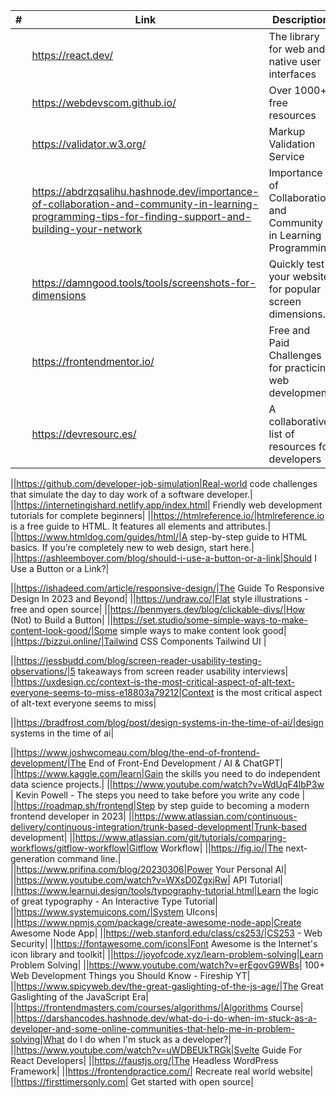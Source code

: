 <!-- prettier-ignore -->
|#| Link | Description |
|------|-------------|-------------|
||https://react.dev/|The library for web and native user interfaces|
||https://webdevscom.github.io/|Over 1000+ free resources|
||https://validator.w3.org/| Markup Validation Service|
||https://abdrzqsalihu.hashnode.dev/importance-of-collaboration-and-community-in-learning-programming-tips-for-finding-support-and-building-your-network|Importance of Collaboration and Community in Learning Programming|
||https://damngood.tools/tools/screenshots-for-dimensions|Quickly test your website for popular screen dimensions.|
||https://frontendmentor.io/| Free and Paid Challenges for practicing web development|
||https://devresourc.es/|A collaborative list of resources for developers|


||https://github.com/developer-job-simulation|Real-world code challenges that simulate the day to day work of a software developer.|
||https://internetingishard.netlify.app/index.html| Friendly web development tutorials for complete beginners|
||https://htmlreference.io/|htmlreference.io is a free guide to HTML. It features all elements and attributes.|
||https://www.htmldog.com/guides/html/|A step-by-step guide to HTML basics. If you’re completely new to web design, start here.|
||https://ashleemboyer.com/blog/should-i-use-a-button-or-a-link|Should I Use a Button or a Link?|



||https://ishadeed.com/article/responsive-design/|The Guide To Responsive Design In 2023 and Beyond|
||https://undraw.co/|Flat style illustrations - free and open source|
||https://benmyers.dev/blog/clickable-divs/|How (Not) to Build a Button|
||https://set.studio/some-simple-ways-to-make-content-look-good/|Some simple ways to make content look good|
||https://bizzui.online/|Tailwind CSS Components Tailwind UI |


||https://jessbudd.com/blog/screen-reader-usability-testing-observations/|5 takeaways from screen reader usability interviews|
||https://uxdesign.cc/context-is-the-most-critical-aspect-of-alt-text-everyone-seems-to-miss-e18803a79212|Context is the most critical aspect of alt-text everyone seems to miss|


||https://bradfrost.com/blog/post/design-systems-in-the-time-of-ai/|design systems in the time of ai|



||https://www.joshwcomeau.com/blog/the-end-of-frontend-development/|The End of Front-End Development / AI & ChatGPT|
||https://www.kaggle.com/learn|Gain the skills you need to do independent data science projects.|
||https://www.youtube.com/watch?v=WdUqF4lbP3w | Kevin Powell - The steps you need to take before you write any code |
||https://roadmap.sh/frontend|Step by step guide to becoming a modern frontend developer in 2023|
||https://www.atlassian.com/continuous-delivery/continuous-integration/trunk-based-development|Trunk-based development|
||https://www.atlassian.com/git/tutorials/comparing-workflows/gitflow-workflow|Gitflow Workflow|
||https://fig.io/|The next-generation command line.|
||https://www.prifina.com/blog/20230306|Power Your Personal AI|
||https://www.youtube.com/watch?v=WXsD0ZgxjRw| API Tutorial|
||https://www.learnui.design/tools/typography-tutorial.html|Learn the logic of great typography - An Interactive Type Tutorial|
||https://www.systemuicons.com/|System UIcons|
||https://www.npmjs.com/package/create-awesome-node-app|Create Awesome Node App|
||https://web.stanford.edu/class/cs253/|CS253 - Web Security|
||https://fontawesome.com/icons|Font Awesome is the Internet's icon library and toolkit|
||https://joyofcode.xyz/learn-problem-solving|Learn Problem Solving|
||https://www.youtube.com/watch?v=erEgovG9WBs| 100+ Web Development Things you Should Know  - Fireship YT|
||https://www.spicyweb.dev/the-great-gaslighting-of-the-js-age/|The Great Gaslighting of the JavaScript Era|
||https://frontendmasters.com/courses/algorithms/|Algorithms Course|
||https://darshancodes.hashnode.dev/what-do-i-do-when-im-stuck-as-a-developer-and-some-online-communities-that-help-me-in-problem-solving|What do I do when I'm stuck as a developer?|
||https://www.youtube.com/watch?v=uWDBEUkTRGk|Svelte Guide For React Developers|
||https://faustjs.org/|The Headless WordPress Framework|
||https://frontendpractice.com/| Recreate real world website|
||https://firsttimersonly.com| Get started with open source|


